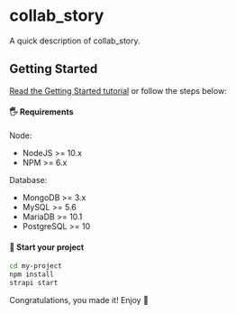 # collab_story

A quick description of collab_story.


## Getting Started

<a href="https://strapi.io/getting-started" target="_blank">Read the Getting Started tutorial</a> or follow the steps below:

#### 🖐 Requirements

Node:
 * NodeJS >= 10.x
 * NPM >= 6.x

Database:
 * MongoDB >= 3.x 
 * MySQL >= 5.6
 * MariaDB >= 10.1
 * PostgreSQL >= 10

#### 🚀 Start your project

```bash
cd my-project
npm install
strapi start
```

Congratulations, you made it! Enjoy 🎉
